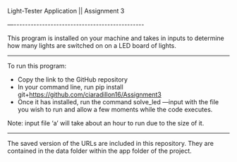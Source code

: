 Light-Tester Application || Assignment 3

—----------------------------------------------

This program is installed on your machine and takes in inputs to determine how many lights
are switched on on a LED board of lights. 

-----------------------------------------------

To run this program: 
- Copy the link to the GitHub repository
- In your command line, run pip install git+https://github.com/ciaradillon16/Assignment3
- Once it has installed, run the command solve_led —input with the file you wish to run and allow a few moments while the code executes. 

Note: input file ‘a’ will take about an hour to run due to the size of it. 

------------------------------------------------

The saved version of the URLs are included in this repository. They are contained in
the data folder within the app folder of the project. 

